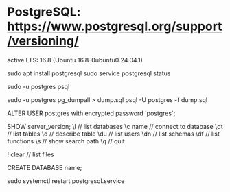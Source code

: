 # PostgreSQL: https://www.postgresql.org/support/versioning/
active LTS: 16.8 (Ubuntu 16.8-0ubuntu0.24.04.1)

sudo apt install postgresql
sudo service postgresql status

sudo -u postgres psql

sudo -u postgres pg_dumpall > dump.sql
psql -U postgres -f dump.sql

ALTER USER postgres with encrypted password 'postgres';

SHOW server_version;
\l // list databases
\c name // connect to database
\dt // list tables
\d // describe table
\du // list users
\dn // list schemas
\df // list functions
\s // show search path
\q // quit

\! clear // list files

CREATE DATABASE name;

sudo systemctl restart postgresql.service